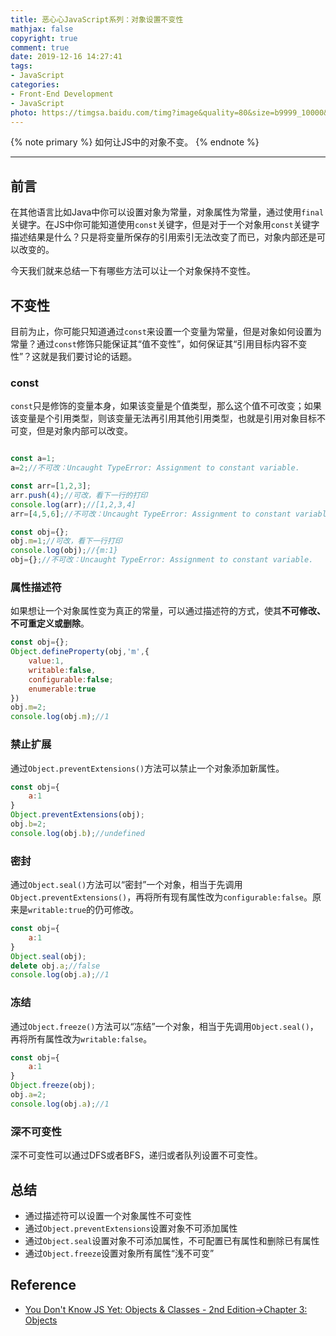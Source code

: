 ```yaml
---
title: 恶心心JavaScript系列：对象设置不变性
mathjax: false
copyright: true
comment: true
date: 2019-12-16 14:27:41
tags:
- JavaScript
categories:
- Front-End Development
- JavaScript
photo: https://timgsa.baidu.com/timg?image&quality=80&size=b9999_10000&sec=1576488132048&di=9e3097d33a8f88c6477a2ab7b40f9045&imgtype=0&src=http%3A%2F%2Fpic1.win4000.com%2Fwallpaper%2F1%2F58ffff743e512.jpg
---
```


{% note primary %}
如何让JS中的对象不变。
{% endnote %}

<!-- more -->

---

## 前言

在其他语言比如Java中你可以设置对象为常量，对象属性为常量，通过使用`final`关键字。在JS中你可能知道使用`const`关键字，但是对于一个对象用`const`关键字描述结果是什么？只是将变量所保存的引用索引无法改变了而已，对象内部还是可以改变的。

今天我们就来总结一下有哪些方法可以让一个对象保持不变性。

## 不变性

目前为止，你可能只知道通过`const`来设置一个变量为常量，但是对象如何设置为常量？通过`const`修饰只能保证其“值不变性”，如何保证其“引用目标内容不变性”？这就是我们要讨论的话题。

### const
`const`只是修饰的变量本身，如果该变量是个值类型，那么这个值不可改变；如果该变量是个引用类型，则该变量无法再引用其他引用类型，也就是引用对象目标不可变，但是对象内部可以改变。


```javascript

const a=1;
a=2;//不可改：Uncaught TypeError: Assignment to constant variable.

const arr=[1,2,3];
arr.push(4);//可改，看下一行的打印
console.log(arr);//[1,2,3,4]
arr=[4,5,6];//不可改：Uncaught TypeError: Assignment to constant variable.

const obj={};
obj.m=1;//可改，看下一行打印
console.log(obj);//{m:1}
obj={};//不可改：Uncaught TypeError: Assignment to constant variable.

```

### 属性描述符

如果想让一个对象属性变为真正的常量，可以通过描述符的方式，使其**不可修改、不可重定义或删除**。

```javascript
const obj={};
Object.defineProperty(obj,'m',{
    value:1,
    writable:false,
    configurable:false;
    enumerable:true
})
obj.m=2;
console.log(obj.m);//1
```

### 禁止扩展

通过`Object.preventExtensions()`方法可以禁止一个对象添加新属性。

```javascript
const obj={
    a:1
}
Object.preventExtensions(obj);
obj.b=2;
console.log(obj.b);//undefined
```

### 密封

通过`Object.seal()`方法可以“密封”一个对象，相当于先调用`Object.preventExtensions()`，再将所有现有属性改为`configurable:false`。原来是`writable:true`的仍可修改。
```javascript
const obj={
    a:1
}
Object.seal(obj);
delete obj.a;//false
console.log(obj.a);//1
```

### 冻结

通过`Object.freeze()`方法可以“冻结”一个对象，相当于先调用`Object.seal()`，再将所有属性改为`writable:false`。
```javascript
const obj={
    a:1
}
Object.freeze(obj);
obj.a=2;
console.log(obj.a);//1
```

### 深不可变性

深不可变性可以通过DFS或者BFS，递归或者队列设置不可变性。

## 总结

- 通过描述符可以设置一个对象属性不可变性
- 通过`Object.preventExtensions`设置对象不可添加属性
- 通过`Object.seal`设置对象不可添加属性，不可配置已有属性和删除已有属性
- 通过`Object.freeze`设置对象所有属性“浅不可变”

## Reference

- [You Don't Know JS Yet: Objects & Classes - 2nd Edition->Chapter 3: Objects](https://github.com/getify/You-Dont-Know-JS/blob/2nd-ed/objects-classes/ch3.md)